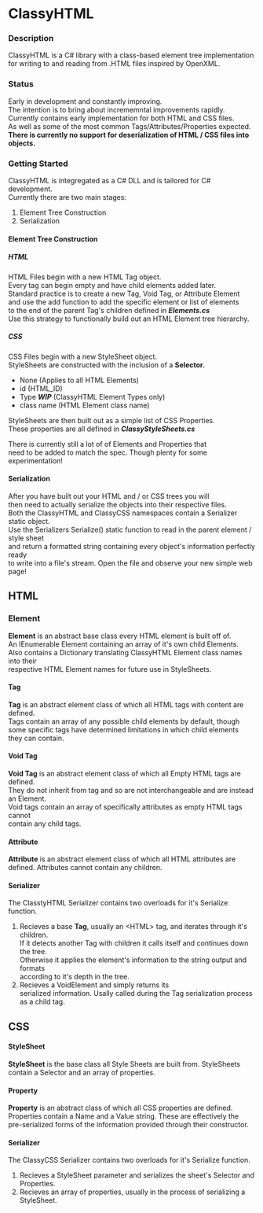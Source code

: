 # ClassyHTML
### Description
ClassyHTML is a C# library with a class-based element tree implementation  
for writing to and reading from .HTML files inspired by OpenXML.

### Status
Early in development and constantly improving.  
The intention is to bring about incrememntal improvements rapidly.  
Currently contains early implementation for both HTML and CSS files.  
As well as some of the most common Tags/Attributes/Properties expected.   
**There is currently no support for deserialization of HTML / CSS files into objects.**

### Getting Started
ClassyHTML is integregated as a C# DLL and is tailored for C# development.  
Currently there are two main stages:
1. Element Tree Construction
2. Serialization
   
#### Element Tree Construction
##### HTML
HTML Files begin with a new HTML Tag object.  
Every tag can begin empty and have child elements added later.  
Standard practice is to create a new Tag, Void Tag, or Attribute Element  
and use the add function to add the specific element or list of elements  
to the end of the parent Tag's children defined in ***Elements.cs***  
Use this strategy to functionally build out an HTML Element tree hierarchy.  

##### CSS
CSS Files begin with a new StyleSheet object.  
StyleSheets are constructed with the inclusion of a **Selector.**  
* None (Applies to all HTML Elements)
* id (HTML_ID)
* Type ***WIP*** (ClassyHTML Element Types only)
* class name (HTML Element class name)

StyleSheets are then built out as a simple list of CSS Properties.  
These properties are all defined in ***ClassyStyleSheets.cs***

There is currently still a lot of of Elements and Properties that  
need to be added to match the spec. Though plenty for some experimentation!

#### Serialization
After you have built out your HTML and / or CSS trees you will  
then need to actually serialize the objects into their respective files.  
Both the ClassyHTML and ClassyCSS namespaces contain a Serializer static object.  
Use the Serializers Serialize() static function to read in the parent element / style sheet  
and return a formatted string containing every object's information perfectly ready  
to write into a file's stream. Open the file and observe your new simple web page!

## HTML
### Element
**Element** is an abstract base class every HTML element is built off of.  
An IEnumerable Element containing an array of it's own child Elements.  
Also contains a Dictionary translating ClassyHTML Element class names into their  
respective HTML Element names for future use in StyleSheets.

#### Tag
**Tag** is an abstract element class of which all HTML tags with content are defined.  
Tags contain an array of any possible child elements by default, though  
some specific tags have determined limitations in which child elements  
they can contain.
#### Void Tag
**Void Tag** is an abstract element class of which all Empty HTML tags are defined.  
They do not inherit from tag and so are not interchangeable and are instead an Element.  
Void tags contain an array of specifically attributes as empty HTML tags cannot  
contain any child tags.
#### Attribute
**Attribute** is an abstract element class of which all HTML attributes are defined.
Attributes cannot contain any children.
#### Serializer
The ClasstyHTML Serializer contains two overloads for it's Serialize function.  
1. Recieves a base **Tag**, usually an \<HTML\> tag, and iterates through it's children.  
If it detects another Tag with children it calls itself and continues down the tree.  
Otherwise it applies the element's information to the string output and formats  
according to it's depth in the tree.
2. Recieves a VoidElement and simply returns its  
serialized information. Usally called during the Tag serialization process  
as a child tag.

## CSS
#### StyleSheet
**StyleSheet** is the base class all Style Sheets are built from.
StyleSheets contain a Selector and an array of properties.

#### Property
**Property** is an abstract class of which all CSS properties are defined.  
Properties contain a Name and a Value string. These are effectively the  
pre-serialized forms of the information provided through their constructor.

#### Serializer
The ClassyCSS Serializer contains two overloads for it's Serialize function.
1. Recieves a StyleSheet parameter and serializes the sheet's Selector and Properties.
2. Recieves an array of properties, usually in the process of serializing a StyleSheet.
